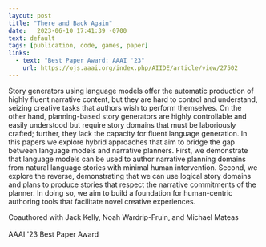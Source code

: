 ```yaml
---
layout: post
title: "There and Back Again"
date:   2023-06-10 17:41:39 -0700
text: default
tags: [publication, code, games, paper]
links:
  - text: "Best Paper Award: AAAI '23"
    url: https://ojs.aaai.org/index.php/AIIDE/article/view/27502
---
```

Story generators using language models offer the automatic production of highly fluent narrative content, but they are hard to control and understand, seizing creative tasks that authors wish to perform themselves. On the other hand, planning-based story generators are highly controllable and easily understood but require story domains that must be laboriously crafted; further, they lack the capacity for fluent language generation. In this papers we explore hybrid approaches that aim to bridge the gap between language models and narrative planners. First, we demonstrate that language models can be used to author narrative planning domains from natural language stories with minimal human intervention. Second, we explore the reverse, demonstrating that we can use logical story domains and plans to produce stories that respect the narrative commitments of the planner. In doing so, we aim to build a foundation for human-centric authoring tools that facilitate novel creative experiences.

Coauthored with Jack Kelly, Noah Wardrip-Fruin, and Michael Mateas
<br><br>
AAAI '23 Best Paper Award
